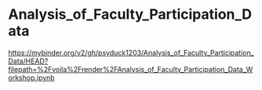 # Analysis_of_Faculty_Participation_Data

https://mybinder.org/v2/gh/psyduck1203/Analysis_of_Faculty_Participation_Data/HEAD?filepath=%2Fvoila%2Frender%2FAnalysis_of_Faculty_Participation_Data_Workshop.ipynb
